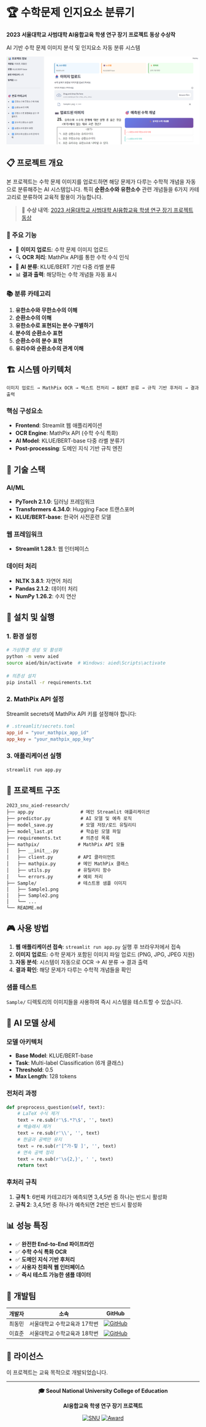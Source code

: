# 🏆 수학문제 인지요소 분류기

**2023 서울대학교 사범대학 AI융합교육 학생 연구 장기 프로젝트 동상 수상작**

AI 기반 수학 문제 이미지 분석 및 인지요소 자동 분류 시스템

![Screenshot](images/screenshot.png)

## 📋 프로젝트 개요

본 프로젝트는 수학 문제 이미지를 업로드하면 해당 문제가 다루는 수학적 개념을 자동으로 분류해주는 AI 시스템입니다. 특히 **순환소수와 유한소수** 관련 개념들을 6가지 카테고리로 분류하여 교육적 활용이 가능합니다.

> 🎉 **수상 내역**: [2023 서울대학교 사범대학 AI융합교육 학생 연구 장기 프로젝트 동상](https://aiednet.kr/sub_posting/posting_view.php?number=317&dp1=competition)

### 🎯 주요 기능
- 📸 **이미지 업로드**: 수학 문제 이미지 업로드
- 🔍 **OCR 처리**: MathPix API를 통한 수학 수식 인식
- 🤖 **AI 분류**: KLUE/BERT 기반 다중 라벨 분류
- 📊 **결과 출력**: 해당하는 수학 개념들 자동 표시

### 📚 분류 카테고리
1. **유한소수와 무한소수의 이해**
2. **순환소수의 이해**
3. **유한소수로 표현되는 분수 구별하기**
4. **분수의 순환소수 표현**
5. **순환소수의 분수 표현**
6. **유리수와 순환소수의 관계 이해**

## 🏗️ 시스템 아키텍처

```
이미지 업로드 → MathPix OCR → 텍스트 전처리 → BERT 분류 → 규칙 기반 후처리 → 결과 출력
```

### 핵심 구성요소
- **Frontend**: Streamlit 웹 애플리케이션
- **OCR Engine**: MathPix API (수학 수식 특화)
- **AI Model**: KLUE/BERT-base 다중 라벨 분류기
- **Post-processing**: 도메인 지식 기반 규칙 엔진

## 🔧 기술 스택

### AI/ML
- **PyTorch 2.1.0**: 딥러닝 프레임워크
- **Transformers 4.34.0**: Hugging Face 트랜스포머
- **KLUE/BERT-base**: 한국어 사전훈련 모델

### 웹 프레임워크
- **Streamlit 1.28.1**: 웹 인터페이스

### 데이터 처리
- **NLTK 3.8.1**: 자연어 처리
- **Pandas 2.1.2**: 데이터 처리
- **NumPy 1.26.2**: 수치 연산

## 🚀 설치 및 실행

### 1. 환경 설정
```bash
# 가상환경 생성 및 활성화
python -m venv aied
source aied/bin/activate  # Windows: aied\Scripts\activate

# 의존성 설치
pip install -r requirements.txt
```

### 2. MathPix API 설정
Streamlit secrets에 MathPix API 키를 설정해야 합니다:
```toml
# .streamlit/secrets.toml
app_id = "your_mathpix_app_id"
app_key = "your_mathpix_app_key"
```

### 3. 애플리케이션 실행
```bash
streamlit run app.py
```

## 📁 프로젝트 구조

```
2023_snu_aied-research/
├── app.py                 # 메인 Streamlit 애플리케이션
├── predictor.py           # AI 모델 및 예측 로직
├── model_save.py          # 모델 저장/로드 유틸리티
├── model_last.pt          # 학습된 모델 파일
├── requirements.txt       # 의존성 목록
├── mathpix/              # MathPix API 모듈
│   ├── __init__.py
│   ├── client.py         # API 클라이언트
│   ├── mathpix.py        # 메인 MathPix 클래스
│   ├── utils.py          # 유틸리티 함수
│   └── errors.py         # 예외 처리
├── Sample/               # 테스트용 샘플 이미지
│   ├── Sample1.png
│   ├── Sample2.png
│   └── ...
└── README.md
```

## 🎮 사용 방법

1. **웹 애플리케이션 접속**: `streamlit run app.py` 실행 후 브라우저에서 접속
2. **이미지 업로드**: 수학 문제가 포함된 이미지 파일 업로드 (PNG, JPG, JPEG 지원)
3. **자동 분석**: 시스템이 자동으로 OCR → AI 분류 → 결과 출력
4. **결과 확인**: 해당 문제가 다루는 수학적 개념들을 확인

### 샘플 테스트
`Sample/` 디렉토리의 이미지들을 사용하여 즉시 시스템을 테스트할 수 있습니다.

## 🧠 AI 모델 상세

### 모델 아키텍처
- **Base Model**: KLUE/BERT-base
- **Task**: Multi-label Classification (6개 클래스)
- **Threshold**: 0.5
- **Max Length**: 128 tokens

### 전처리 과정
```python
def preprocess_question(self, text):
    # LaTeX 수식 제거
    text = re.sub(r'\$.*?\$', '', text)
    # 백슬래시 제거
    text = re.sub(r'\\', '', text)
    # 한글과 공백만 유지
    text = re.sub(r'[^가-힣 ]', '', text)
    # 연속 공백 정리
    text = re.sub(r'\s{2,}', ' ', text)
    return text
```

### 후처리 규칙
1. **규칙 1**: 6번째 카테고리가 예측되면 3,4,5번 중 하나는 반드시 활성화
2. **규칙 2**: 3,4,5번 중 하나가 예측되면 2번은 반드시 활성화

## 📊 성능 특징

- ✅ **완전한 End-to-End 파이프라인**
- ✅ **수학 수식 특화 OCR**
- ✅ **도메인 지식 기반 후처리**
- ✅ **사용자 친화적 웹 인터페이스**
- ✅ **즉시 테스트 가능한 샘플 데이터**

## 👥 개발팀

| 개발자 | 소속 | GitHub |
|--------|------|--------|
| 최동민 | 서울대학교 수학교육과 17학번 | [![GitHub](https://img.shields.io/badge/GitHub-Dongmin--Choi-181717?style=flat&logo=github)](https://github.com/unknownburphy) |
| 이효준 | 서울대학교 수학교육과 18학번 | [![GitHub](https://img.shields.io/badge/GitHub-Hyojun--Lee-181717?style=flat&logo=github)](https://github.com/glassesholder) |

## 📄 라이선스

이 프로젝트는 교육 목적으로 개발되었습니다.

---

<div align="center">

**🎓 Seoul National University College of Education**

**AI융합교육 학생 연구 장기 프로젝트**

[![SNU](https://img.shields.io/badge/Seoul%20National%20University-003876?style=for-the-badge&logo=university&logoColor=white)](https://snu.ac.kr)
[![Award](https://img.shields.io/badge/Bronze%20Award-CD7F32?style=for-the-badge&logo=trophy&logoColor=white)](https://example-award-site.snu.ac.kr/2023/projects)

</div>
